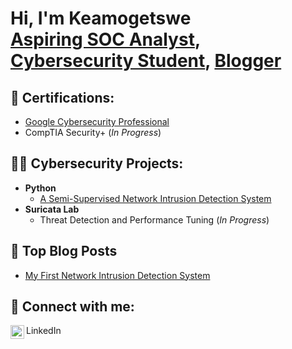 <h1>Hi, I'm Keamogetswe <br/><a href="https://github.com/Keamo-getswe">Aspiring SOC Analyst</a>, <a href="https://www.linkedin.com/in/keamogetswe-mphakalasi/">Cybersecurity Student</a>, <a href="https://keamo-getswe.github.io">Blogger</a></h1>

<h2>📃 Certifications:</h2>

- <a href="https://www.credly.com/badges/873949cb-bc38-474d-8126-29700d75643b/public_url">Google Cybersecurity Professional</a>
- <a>CompTIA Security+</a> (<i>In Progress</i>)

<h2>👨‍💻 Cybersecurity Projects:</h2>

- <b>Python</b>
  - [A Semi-Supervised Network Intrusion Detection System](https://github.com/keamo-getswe/The-NIDS)
- <b>Suricata Lab</b>
  - <a>Threat Detection and Performance Tuning</a> (<i>In Progress</i>)

<h2>📝 Top Blog Posts</h2>

- [My First Network Intrusion Detection System]()

<h2> 🤳 Connect with me:</h2>
<a href="https://linkedin.com/in/keamogetswe-mphakalasi"><img align="left" alt="JoshMadakor | LinkedIn" width="22px" src="https://cdn.jsdelivr.net/npm/simple-icons@v3/icons/linkedin.svg" /></a> LinkedIn
